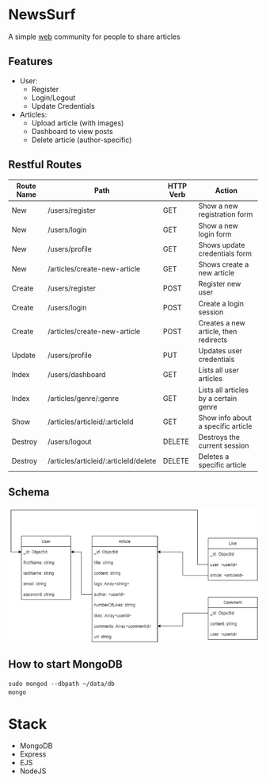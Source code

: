 # NewsSurf

A simple [web](https://newssurf.herokuapp.com/) community for people to share articles

## Features

- User:
  - Register
  - Login/Logout
  - Update Credentials
- Articles:
  - Upload article (with images)
  - Dashboard to view posts
  - Delete article (author-specific)

## Restful Routes

| Route Name | Path                                  | HTTP Verb | Action                                |
| ---------- | ------------------------------------- | --------- | ------------------------------------- |
| New        | /users/register                       | GET       | Show a new registration form          |
| New        | /users/login                          | GET       | Show a new login form                 |
| New        | /users/profile                        | GET       | Shows update credentials form         |
| New        | /articles/create-new-article          | GET       | Shows create a new article            |
| Create     | /users/register                       | POST      | Register new user                     |
| Create     | /users/login                          | POST      | Create a login session                |
| Create     | /articles/create-new-article          | POST      | Creates a new article, then redirects |
| Update     | /users/profile                        | PUT       | Updates user credentials              |
| Index      | /users/dashboard                      | GET       | Lists all user articles               |
| Index      | /articles/genre/:genre                | GET       | Lists all articles by a certain genre |
| Show       | /articles/articleid/:articleId        | GET       | Show info about a specific article    |
| Destroy    | /users/logout                         | DELETE    | Destroys the current session          |
| Destroy    | /articles/articleid/:articleId/delete | DELETE    | Deletes a specific article            |

## Schema

![Image](./db/Schema.drawio.png "icon")

## How to start MongoDB

`sudo mongod --dbpath ~/data/db` <br>
`mongo`

# Stack

- MongoDB
- Express
- EJS
- NodeJS
